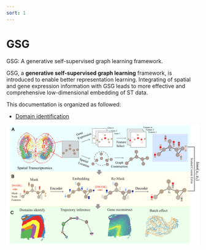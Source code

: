 ```yaml
---
sort: 1
---
```


# GSG

GSG: A generative self-supervised graph learning framework.

GSG, a **generative self-supervised graph learning** framework, is introduced to enable better representation learning. Integrating of spatial and gene expression information with GSG leads to more effective and comprehensive low-dimensional embedding of ST data.

This documentation is organized as followed:

- [Domain identification](https://keaml-guan.github.io/GSG/GSG%20Domain%20Identify/)

<img src="./pics/GSG.jpg">
